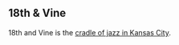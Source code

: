 ## 18th & Vine

18th and Vine is the [cradle of jazz in Kansas
City](https://en.wikipedia.org/wiki/18th_and_Vine-Downtown_East,_Kansas_City).
